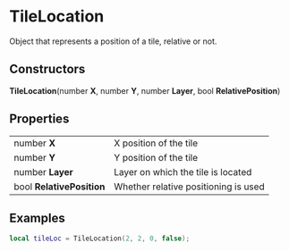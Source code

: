 # TileLocation

Object that represents a position of a tile, relative or not.

## Constructors
<b>TileLocation</b>(number <b>X</b>, number <b>Y</b>, number <b>Layer</b>, bool <b>RelativePosition</b>)


## Properties
| | |
| -------- | ------- |
| number <b>X</b>  | X position of the tile |
| number <b>Y</b> | Y position of the tile |
| number <b>Layer</b>  | Layer on which the tile is located |
| bool <b>RelativePosition</b> | Whether relative positioning is used |

## Examples
```lua
local tileLoc = TileLocation(2, 2, 0, false);
```